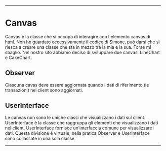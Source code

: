 
---

# Canvas

Canvas è la classe che si occupa di interagire con l'elemento canvas di html.
Non ho guardato eccessivamente il codice di Simone, può darsi che si riesca a
creare una classe che sta in mezzo tra la mia e la sua. Forse mi sbaglio.
Nel nostro sito abbiamo deciso di sviluppare due canvas: LineChart e CakeChart. 

## Observer

Ciascuna cavas deve essere aggiornata quando i dati di riferimento (le
transazioni) nel client sono aggiornati.  

## UserInterface

Le canvas non sono le uniche classi che visualizzano i dati sul client.
UserInterface è la classe che raggruppa gli elementi che visualizzano i dati nel
client. UserInterface fornisce un'interfaccia comune per visualizzare i dati.
Questa divisione è virtuale, nella pratica Observer e UserInterface sono
collassate in una sola classe.

---
